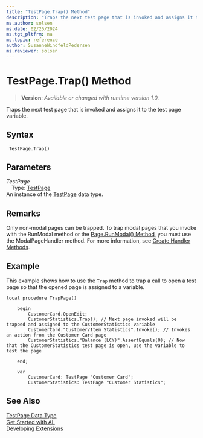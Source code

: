 ```yaml
---
title: "TestPage.Trap() Method"
description: "Traps the next test page that is invoked and assigns it to the test page variable."
ms.author: solsen
ms.date: 02/26/2024
ms.tgt_pltfrm: na
ms.topic: reference
author: SusanneWindfeldPedersen
ms.reviewer: solsen
---
```

[//]: # (START>DO_NOT_EDIT)
[//]: # (IMPORTANT:Do not edit any of the content between here and the END>DO_NOT_EDIT.)
[//]: # (Any modifications should be made in the .xml files in the ModernDev repo.)
# TestPage.Trap() Method
> **Version**: _Available or changed with runtime version 1.0._

Traps the next test page that is invoked and assigns it to the test page variable.


## Syntax
```AL
 TestPage.Trap()
```
## Parameters
*TestPage*  
&emsp;Type: [TestPage](testpage-data-type.md)  
An instance of the [TestPage](testpage-data-type.md) data type.  


[//]: # (IMPORTANT: END>DO_NOT_EDIT)

## Remarks

Only non-modal pages can be trapped. To trap modal pages that you invoke with the RunModal method or the [Page.RunModal() Method](../page/page-runmodal--method.md), you must use the ModalPageHandler method. For more information, see [Create Handler Methods](../../devenv-creating-handler-methods.md).

## Example

This example shows how to use the `Trap` method to trap a call to open a test page so that the opened page is assigned to a variable.

```al
local procedure TrapPage()

    begin
        CustomerCard.OpenEdit;
        CustomerStatistics.Trap(); // Next page invoked will be trapped and assigned to the CustomerStatistics variable  
        CustomerCard."Customer/Item Statistics".Invoke(); // Invokes an action from the Customer Card page   
        CustomerStatistics."Balance (LCY)".AssertEquals(0); // Now that the CustomerStatistics test page is open, use the variable to test the page

    end;

    var
        CustomerCard: TestPage "Customer Card";
        CustomerStatistics: TestPage "Customer Statistics";

```

## See Also

[TestPage Data Type](testpage-data-type.md)  
[Get Started with AL](../../devenv-get-started.md)  
[Developing Extensions](../../devenv-dev-overview.md)